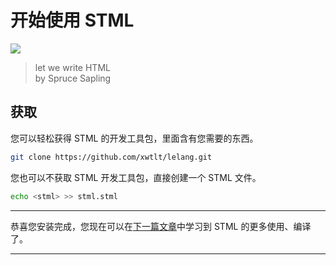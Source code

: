 # 开始使用 STML


![](https://img.js.design/assets/img/633e77448bc7323bc56b0e70.png)

> let we write HTML
<br> by Spruce Sapling



## 获取

您可以轻松获得 STML 的开发工具包，里面含有您需要的东西。

```sh
git clone https://github.com/xwtlt/lelang.git
```

您也可以不获取 STML 开发工具包，直接创建一个 STML 文件。

```sh
echo <stml> >> stml.stml
```
------

恭喜您安装完成，您现在可以在[下一篇文章](/guide/stml-config)中学习到 STML 的更多使用、编译了。

------

